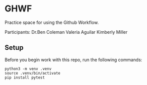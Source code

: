 
# GHWF

Practice space for using the Github Workflow.

Participants:
Dr.Ben Coleman
Valeria Aguilar
Kimberly Miller

## Setup

Before you begin work with this repo, run the following commands:

```
python3 -m venv .venv
source .venv/bin/activate
pip install pytest
```
